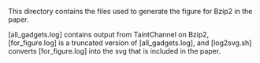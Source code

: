 This directory contains the files used to generate the figure for Bzip2 in the paper.

[all_gadgets.log] contains output from TaintChannel on Bzip2, [for_figure.log] is a truncated version of [all_gadgets.log], and [log2svg.sh] converts [for_figure.log] into the svg that is included in the paper.
